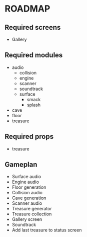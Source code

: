 # ROADMAP

## Required screens
- Gallery

## Required modules
- audio
  - collision
  - engine
  - scanner
  - soundtrack
  - surface
    - smack
    - splash
- cave
- floor
- treasure

## Required props
- treasure

## Gameplan
- Surface audio
- Engine audio
- Floor generation
- Collision audio
- Cave generation
- Scanner audio
- Treasure generator
- Treasure collection
- Gallery screen
- Soundtrack
- Add last treasure to status screen
